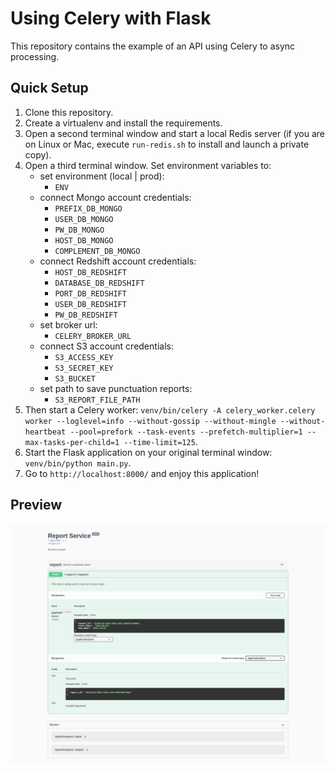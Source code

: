 Using Celery with Flask
=======================

This repository contains the example of an API using Celery to async processing.

Quick Setup
-----------

1. Clone this repository.
2. Create a virtualenv and install the requirements.
3. Open a second terminal window and start a local Redis server (if you are on Linux or Mac, execute `run-redis.sh` to install and launch a private copy).
4. Open a third terminal window. Set environment variables to:
    - set environment (local | prod):
        - `ENV`
    - connect Mongo account credentials:
        - `PREFIX_DB_MONGO`
        - `USER_DB_MONGO`
        - `PW_DB_MONGO`
        - `HOST_DB_MONGO`
        - `COMPLEMENT_DB_MONGO`
    - connect Redshift account credentials:
        - `HOST_DB_REDSHIFT`
        - `DATABASE_DB_REDSHIFT`
        - `PORT_DB_REDSHIFT`
        - `USER_DB_REDSHIFT`
        - `PW_DB_REDSHIFT`
    - set broker url:
        - `CELERY_BROKER_URL`
    - connect S3 account credentials:
        - `S3_ACCESS_KEY`
        - `S3_SECRET_KEY`
        - `S3_BUCKET`
    - set path to save punctuation reports:
        - `S3_REPORT_FILE_PATH`
5. Then start a Celery worker: `venv/bin/celery -A celery_worker.celery worker --loglevel=info --without-gossip --without-mingle --without-heartbeat --pool=prefork --task-events --prefetch-multiplier=1 --max-tasks-per-child=1 --time-limit=125`.
6. Start the Flask application on your original terminal window: `venv/bin/python main.py`.
7. Go to `http://localhost:8000/` and enjoy this application!

Preview
-----------
![API](frame.png)